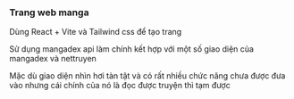 ### Trang web manga

Dùng React + Vite và Tailwind css để tạo trang

Sử dụng mangadex api làm chính kết hợp với một số giao diện của mangadex và nettruyen

Mặc dù giao diện nhìn hơi tàn tật và có rất nhiều chức năng chưa được đưa vào nhưng cái chính của nó là đọc được truyện thì tạm được
